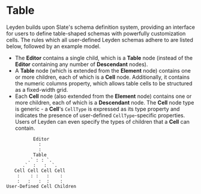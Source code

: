 # Table

Leyden builds upon Slate's schema definition system, providing an interface for users to define table-shaped schemas with powerfully customization cells. The rules which all user-defined Leyden schemas adhere to are listed below, followed by an example model.

* The **Editor** contains a single child, which is a **Table** node (instead of the **Editor** containing any number of **Descendant** nodes).
* A **Table** node (which is extended from the **Element** node) contains one or more children, each of which is a **Cell** node. Additionally, it contains the numeric columns property, which allows table cells to be structured as a fixed-width grid.
* Each **Cell** node (also extended from the **Element** node) contains one or more children, each of which is a **Descendant** node. The **Cell** node type is generic - a **Cell**'s `CellType` is expressed as its type property and indicates the presence of user-defined `CellType`-specific properties. Users of Leyden can even specify the types of children that a **Cell** can contain.

```
          Editor
            :
            :
          Table
        .` : : `.
      .`  :   :  `.
   Cell Cell Cell Cell
    :    : :   :    :
    :   :   :  :    :
User-Defined Cell Children
```
